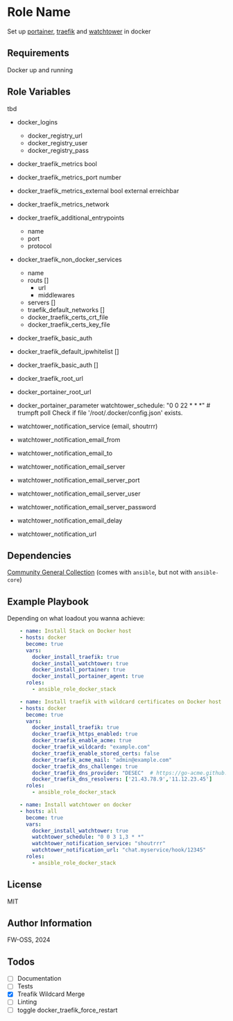 # Role Name

Set up [portainer](https://docs.portainer.io/), [traefik](https://doc.traefik.io/traefik/) and [watchtower](https://containrrr.dev/watchtower/) in docker

## Requirements

Docker up and running

## Role Variables

tbd  

- docker_logins
  
  - docker_registry_url
  - docker_registry_user
  - docker_registry_pass

- docker_traefik_metrics bool

- docker_traefik_metrics_port number 

- docker_traefik_metrics_external bool external erreichbar

- docker_traefik_metrics_network

- docker_traefik_additional_entrypoints 
  
  - name
  - port
  - protocol

- docker_traefik_non_docker_services
  
  - name
  - routs []
    - url
    - middlewares
  - servers []
  - traefik_default_networks []
  - docker_traefik_certs_crt_file
  - docker_traefik_certs_key_file

- docker_traefik_basic_auth

- docker_traefik_default_ipwhitelist []

- docker_traefik_basic_auth []

- docker_traefik_root_url

- docker_portainer_root_url

- docker_portainer_parameter
  watchtower_schedule: "0 0 22 * * *" # trumpft poll
  Check if file '/root/.docker/config.json' exists.

- watchtower_notification_service (email, shoutrrr)

- watchtower_notification_email_from

- watchtower_notification_email_to

- watchtower_notification_email_server

- watchtower_notification_email_server_port

- watchtower_notification_email_server_user

- watchtower_notification_email_server_password

- watchtower_notification_email_delay

- watchtower_notification_url

## Dependencies

[Community General Collection](https://docs.ansible.com/ansible/latest/collections/community/general/index.html) (comes with `ansible`, but not with `ansible-core`)

## Example Playbook

Depending on what loadout you wanna achieve:

```yaml
    - name: Install Stack on Docker host
    - hosts: docker
      become: true
      vars:
        docker_install_traefik: true
        docker_install_watchtower: true
        docker_install_portainer: true
        docker_install_portainer_agent: true
      roles:
        - ansible_role_docker_stack
```

```yaml
    - name: Install traefik with wildcard certificates on Docker host
    - hosts: docker
      become: true
      vars:
        docker_install_traefik: true
        docker_traefik_https_enabled: true
        docker_traefik_enable_acme: true
        docker_traefik_wildcard: "example.com"
        docker_traefik_enable_stored_certs: false
        docker_traefik_acme_mail: "admin@example.com"
        docker_traefik_dns_challenge: true
        docker_traefik_dns_provider: "DESEC"  # https://go-acme.github.io/lego/dns/
        docker_traefik_dns_resolvers: ['21.43.78.9','11.12.23.45']
      roles:
        - ansible_role_docker_stack
```

```yaml
    - name: Install watchtower on docker
    - hosts: all
      become: true
      vars:
        docker_install_watchtower: true
        watchtower_schedule: "0 0 3 1,3 * *"
        watchtower_notification_service: "shoutrrr"
        watchtower_notification_url: "chat.myservice/hook/12345"
      roles:
        - ansible_role_docker_stack
```

## License

MIT

## Author Information

FW-OSS, 2024

## Todos

- [ ] Documentation
- [ ] Tests
- [x] Treafik Wildcard Merge
- [ ] Linting
- [ ] toggle docker_traefik_force_restart

